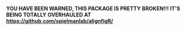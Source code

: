 **YOU HAVE BEEN WARNED, THIS PACKAGE IS PRETTY BROKEN!!! IT'S BEING TOTALLY OVERHAULED AT https://github.com/spielmanlab/alignfigR/**
